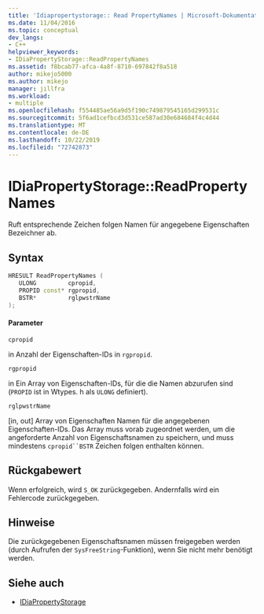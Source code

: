 ```yaml
---
title: 'Idiapropertystorage:: Read PropertyNames | Microsoft-Dokumentation'
ms.date: 11/04/2016
ms.topic: conceptual
dev_langs:
- C++
helpviewer_keywords:
- IDiaPropertyStorage::ReadPropertyNames
ms.assetid: f8bcab77-afca-4a8f-8710-697842f8a518
author: mikejo5000
ms.author: mikejo
manager: jillfra
ms.workload:
- multiple
ms.openlocfilehash: f554485ae56a9d5f190c749879545165d299531c
ms.sourcegitcommit: 5f6ad1cefbcd3d531ce587ad30e684684f4c4d44
ms.translationtype: MT
ms.contentlocale: de-DE
ms.lasthandoff: 10/22/2019
ms.locfileid: "72742873"
---
```

# <a name="idiapropertystoragereadpropertynames"></a>IDiaPropertyStorage::ReadPropertyNames
Ruft entsprechende Zeichen folgen Namen für angegebene Eigenschaften Bezeichner ab.

## <a name="syntax"></a>Syntax

```C++
HRESULT ReadPropertyNames (
   ULONG         cpropid,
   PROPID const* rgpropid,
   BSTR*         rglpwstrName
);
```

#### <a name="parameters"></a>Parameter
 `cpropid`

in Anzahl der Eigenschaften-IDs in `rgpropid`.

 `rgpropid`

in Ein Array von Eigenschaften-IDs, für die die Namen abzurufen sind (`PROPID` ist in Wtypes. h als `ULONG` definiert).

 `rglpwstrName`

[in, out] Array von Eigenschaften Namen für die angegebenen Eigenschaften-IDs. Das Array muss vorab zugeordnet werden, um die angeforderte Anzahl von Eigenschaftsnamen zu speichern, und muss mindestens `cpropid``BSTR` Zeichen folgen enthalten können.

## <a name="return-value"></a>Rückgabewert
 Wenn erfolgreich, wird `S_OK` zurückgegeben. Andernfalls wird ein Fehlercode zurückgegeben.

## <a name="remarks"></a>Hinweise
 Die zurückgegebenen Eigenschaftsnamen müssen freigegeben werden (durch Aufrufen der `SysFreeString`-Funktion), wenn Sie nicht mehr benötigt werden.

## <a name="see-also"></a>Siehe auch
- [IDiaPropertyStorage](../../debugger/debug-interface-access/idiapropertystorage.md)
